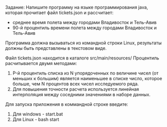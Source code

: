 Задание:
Напишите программу на языке программирования java, которая прочитает файл tickets.json и рассчитает:
- среднее время полета между городами Владивосток и Тель-Авив
- 90-й процентиль времени полета между городами  Владивосток и Тель-Авив

Программа должна вызываться из командной строки Linux, результаты должны быть представлены в текстовом виде.


Файл tickets.json находится в каталоге src/main/resources/ 
Процентиль расчитывается двумя методами:
1. P-й процентиль списка из N упорядоченных по величине чисел (от меньших к большим)
    является наименьшее в списке число, которое больше, чем N процентов всех чисел исследуемого ряда.
2. Для повышения точности расчета используется линейная интерполяция между соседними значениями в 
   наборе данных.
    
Для запуска приложения в коммандной строке введите:
1. Для windows - start.bat
2. Для Linux - bash start

